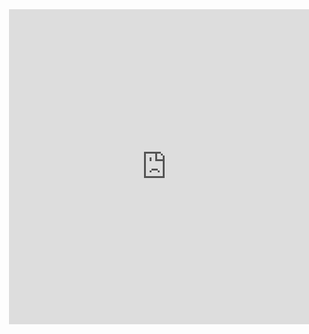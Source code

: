 <div class = "container" align="center">
<div style="width:100%;height:0;padding-bottom:100%;position:relative;">
  <iframe src="https://giphy.com/embed/Za2KlPwihhN2YJ6eno" width="100%" height="100%" style="position:absolute" frameBorder="0" class="giphy-embed" allowFullScreen></iframe></div><p><a href="https://giphy.com/stickers/work-computer-laptop-Za2KlPwihhN2YJ6eno"></a></p>
</div>

<!--
**wendddyh/wendddyh** is a ✨ _special_ ✨ repository because its `README.md` (this file) appears on your GitHub profile.

Here are some ideas to get you started:

- 🔭 I’m currently working on ...
- 🌱 I’m currently learning ...
- 👯 I’m looking to collaborate on ...
- 🤔 I’m looking for help with ...
- 💬 Ask me about ...
- 📫 How to reach me: ...
- 😄 Pronouns: ...
- ⚡ Fun fact: ...
-->
